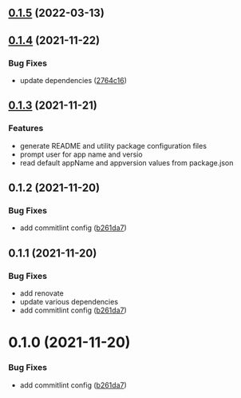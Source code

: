 ## [0.1.5](https://github.com/dzangolab/vue-cli-plugin-dzango/compare/v0.1.4...v0.1.5) (2022-03-13)



## [0.1.4](https://github.com/dzangolab/vue-cli-plugin-dzango/compare/v0.1.3...v0.1.4) (2021-11-22)


### Bug Fixes

* update dependencies ([2764c16](https://github.com/dzangolab/vue-cli-plugin-dzango/commit/2764c1695dac645975989089d1dd5b9aee0a68b4))



## [0.1.3](https://github.com/dzangolab/vue-cli-plugin-dzango/compare/v0.1.2...v0.1.3) (2021-11-21)

### Features

* generate README and utility package configuration files
* prompt user for app name and versio 
* read default appName and appversion values from package.json

## 0.1.2 (2021-11-20)


### Bug Fixes

* add commitlint config ([b261da7](https://github.com/dzangolab/vue-cli-plugin-dzango/commit/b261da7eec23017469b1695c625b2c9ba2696f76))



## 0.1.1 (2021-11-20)


### Bug Fixes

* add renovate
* update various dependencies
* add commitlint config ([b261da7](https://github.com/dzangolab/vue-cli-plugin-dzango/commit/b261da7eec23017469b1695c625b2c9ba2696f76))



# 0.1.0 (2021-11-20)


### Bug Fixes

* add commitlint config ([b261da7](https://github.com/dzangolab/vue-cli-plugin-dzango/commit/b261da7eec23017469b1695c625b2c9ba2696f76))
